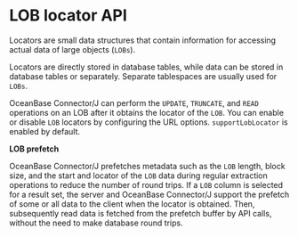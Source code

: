 LOB locator API 
====================================

Locators are small data structures that contain information for accessing actual data of large objects (`LOBs`). 

Locators are directly stored in database tables, while data can be stored in database tables or separately. Separate tablespaces are usually used for `LOBs`. 

OceanBase Connector/J can perform the `UPDATE`, `TRUNCATE`, and `READ` operations on an LOB after it obtains the locator of the `LOB`. You can enable or disable `LOB` locators by configuring the URL options. `supportLobLocator` is enabled by default. 

**LOB prefetch** 

OceanBase Connector/J prefetches metadata such as the `LOB` length, block size, and the start and locator of the `LOB` data during regular extraction operations to reduce the number of round trips. If a `LOB` column is selected for a result set, the server and OceanBase Connector/J support the prefetch of some or all data to the client when the locator is obtained. Then, subsequently read data is fetched from the prefetch buffer by API calls, without the need to make database round trips.
